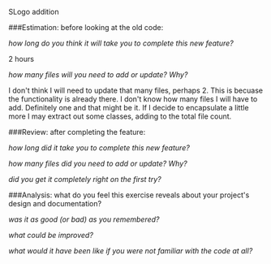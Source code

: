 SLogo addition

###Estimation: before looking at the old code:

*how long do you think it will take you to complete this new feature?*

2 hours

*how many files will you need to add or update? Why?*

I don't think I will need to update that many files, perhaps 2. This is becuase the functionality is already there. I don't know how many files I will have to add. Definitely one and that might be it. If I decide to encapsulate a little more I may extract out some classes, adding to the total file count. 

###Review: after completing the feature:

*how long did it take you to complete this new feature?*

*how many files did you need to add or update? Why?*

*did you get it completely right on the first try?*


###Analysis: what do you feel this exercise reveals about your project's design and documentation?

*was it as good (or bad) as you remembered?*

*what could be improved?*

*what would it have been like if you were not familiar with the code at all?*
